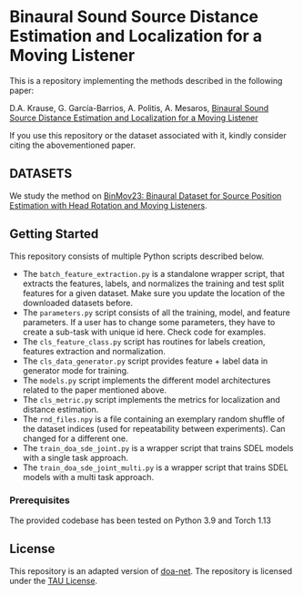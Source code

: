 
# Binaural Sound Source Distance Estimation and Localization for a Moving Listener

This is a repository implementing the methods described in the following paper:

D.A. Krause, G. García-Barrios, A. Politis, A. Mesaros, [Binaural Sound Source Distance Estimation and Localization for a Moving Listener](https://ieeexplore.ieee.org/document/10372100)

If you use this repository or the dataset associated with it, kindly consider citing the abovementioned paper.

## DATASETS

We study the method on [BinMov23: Binaural Dataset for Source Position Estimation with Head Rotation and Moving Listeners](https://doi.org/10.5281/zenodo.7689063).


## Getting Started

This repository consists of multiple Python scripts described below. 
* The `batch_feature_extraction.py` is a standalone wrapper script, that extracts the features, labels, and normalizes the training and test split features for a given dataset. Make sure you update the location of the downloaded datasets before.
* The `parameters.py` script consists of all the training, model, and feature parameters. If a user has to change some parameters, they have to create a sub-task with unique id here. Check code for examples.
* The `cls_feature_class.py` script has routines for labels creation, features extraction and normalization.
* The `cls_data_generator.py` script provides feature + label data in generator mode for training.
* The `models.py` script implements the different model architectures related to the paper mentioned above.
* The `cls_metric.py` script implements the metrics for localization and distance estimation.
* The `rnd_files.npy` is a file containing an exemplary random shuffle of the dataset indices (used for repeatability between experiments). Can changed for a different one.
* The `train_doa_sde_joint.py` is a wrapper script that trains SDEL models with a single task approach.
* The `train_doa_sde_joint_multi.py` is a wrapper script that trains SDEL models with a multi task approach.

### Prerequisites

The provided codebase has been tested on Python 3.9 and Torch 1.13


## License
This repository is an adapted version of [doa-net](https://github.com/sharathadavanne/doa-net).
The repository is licensed under the [TAU License](LICENSE.md).
